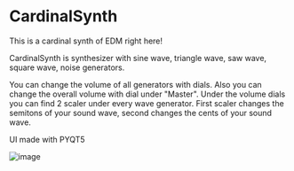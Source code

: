 # CardinalSynth
This is a cardinal synth of EDM right here!

CardinalSynth is synthesizer with sine wave, triangle wave, saw wave, square wave, noise generators.

You can change the volume of all generators with dials. Also you can change the overall volume with dial under "Master".
Under the volume dials you can find 2 scaler under every wave generator. First scaler changes the semitons of your sound wave, second changes the cents of your sound wave.

UI made with PYQT5

![image](https://github.com/qqwwerty43/CardinalSynth/assets/99280076/d281d5b7-a395-4f7b-bd24-972e2f17affb)
